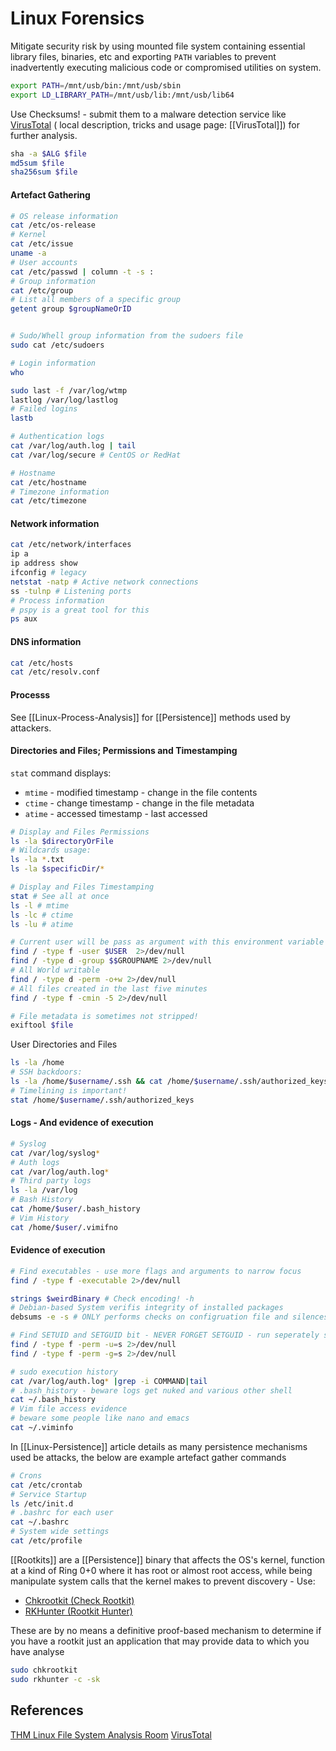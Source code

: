 # Linux Forensics

Mitigate security risk by using mounted file system containing essential library files, binaries, etc and exporting `PATH` variables to prevent inadvertently executing malicious code or compromised utilities on system. 
```bash
export PATH=/mnt/usb/bin:/mnt/usb/sbin
export LD_LIBRARY_PATH=/mnt/usb/lib:/mnt/usb/lib64
```

Use Checksums! - submit them to a malware detection service like [VirusTotal](https://www.virustotal.com/gui/home/upload) ( local description, tricks and usage page: [[VirusTotal]]) for further analysis. 
```bash
sha -a $ALG $file
md5sum $file
sha256sum $file
```

#### Artefact Gathering
```bash
# OS release information
cat /etc/os-release
# Kernel
cat /etc/issue
uname -a
# User accounts
cat /etc/passwd | column -t -s :
# Group information
cat /etc/group
# List all members of a specific group
getent group $groupNameOrID


# Sudo/Whell group information from the sudoers file
sudo cat /etc/sudoers

# Login information
who

sudo last -f /var/log/wtmp
lastlog /var/log/lastlog
# Failed logins
lastb

# Authentication logs
cat /var/log/auth.log | tail
cat /var/log/secure # CentOS or RedHat

# Hostname
cat /etc/hostname
# Timezone information
cat /etc/timezone
```
####  Network information
```bash
cat /etc/network/interfaces
ip a 
ip address show
ifconfig # legacy
netstat -natp # Active network connections
ss -tulnp # Listening ports
# Process information
# pspy is a great tool for this
ps aux
```
####  DNS information
```bash
cat /etc/hosts
cat /etc/resolv.conf
```


#### Processs

See [[Linux-Process-Analysis]] for [[Persistence]] methods used by attackers.

#### Directories and Files; Permissions and Timestamping

`stat` command displays:
- `mtime` - modified timestamp - change in the file contents
- `ctime` - change timestamp - change in the file metadata
- `atime` - accessed timestamp - last accessed 

```bash
# Display and Files Permissions
ls -la $directoryOrFile
# Wildcards usage:
ls -la *.txt
ls -la $specificDir/*

# Display and Files Timestamping
stat # See all at once
ls -l # mtime
ls -lc # ctime
ls -lu # atime

# Current user will be pass as argument with this environment variable - replace with specific username if required
find / -type f -user $USER  2>/dev/null
find / -type d -group $$GROUPNAME 2>/dev/null
# All World writable  
find / -type d -perm -o+w 2>/dev/null
# All files created in the last five minutes
find / -type f -cmin -5 2>/dev/null

# File metadata is sometimes not stripped!
exiftool $file
```

User Directories and Files
```bash
ls -la /home
# SSH backdoors:
ls -la /home/$username/.ssh && cat /home/$username/.ssh/authorized_keys 
# Timelining is important!
stat /home/$username/.ssh/authorized_keys
```

#### Logs - And evidence of execution
```bash
# Syslog
cat /var/log/syslog*
# Auth logs
cat /var/log/auth.log*
# Third party logs
ls -la /var/log
# Bash History
cat /home/$user/.bash_history
# Vim History
cat /home/$user/.vimifno
```
#### Evidence of execution
```bash
# Find executables - use more flags and arguments to narrow focus
find / -type f -executable 2>/dev/null

strings $weirdBinary # Check encoding! -h
# Debian-based System verifis integrity of installed packages
debsums -e -s # ONLY performs checks on configruation file and silences error NOT FULL METHODICALLY SOUND

# Find SETUID and SETGUID bit - NEVER FORGET SETGUID - run seperately seperately!
find / -type f -perm -u=s 2>/dev/null
find / -type f -perm -g=s 2>/dev/null

# sudo execution history
cat /var/log/auth.log* |grep -i COMMAND|tail
# .bash_history - beware logs get nuked and various other shell
cat ~/.bash_history
# Vim file access evidence
# beware some people like nano and emacs
cat ~/.viminfo
```

In [[Linux-Persistence]] article details as many persistence mechanisms used be attacks, the below are example artefact gather commands
```bash
# Crons
cat /etc/crontab
# Service Startup
ls /etc/init.d
# .bashrc for each user
cat ~/.bashrc
# System wide settings
cat /etc/profile
```

[[Rootkits]] are a [[Persistence]] binary that affects the OS's kernel, function at a kind of Ring 0+0 where it has root or almost root access, while being manipulate system calls that the kernel makes to prevent discovery - Use:
- [Chkrootkit (Check Rootkit)](https://www.chkrootkit.org/)
- [RKHunter (Rootkit Hunter)](https://rkhunter.sourceforge.net/) 

These are by no means a definitive proof-based mechanism to determine if you have a rootkit just an application that may provide data to which you have analyse  
```bash
sudo chkrootkit
sudo rkhunter -c -sk
```
## References

[THM Linux File System Analysis Room](https://tryhackme.com/r/room/linuxfilesystemanalysis)
[VirusTotal](https://www.virustotal.com/gui/home/upload) 